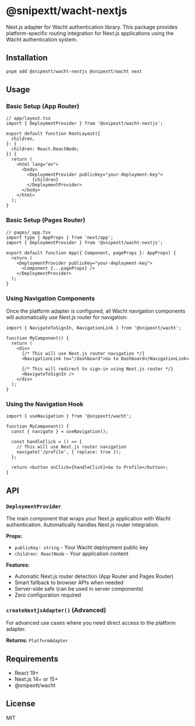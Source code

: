 # @snipextt/wacht-nextjs

Next.js adapter for Wacht authentication library. This package provides platform-specific routing integration for Next.js applications using the Wacht authentication system.

## Installation

```bash
pnpm add @snipextt/wacht-nextjs @snipextt/wacht next
```

## Usage

### Basic Setup (App Router)

```tsx
// app/layout.tsx
import { DeploymentProvider } from '@snipextt/wacht-nextjs';

export default function RootLayout({
  children,
}: {
  children: React.ReactNode;
}) {
  return (
    <html lang="en">
      <body>
        <DeploymentProvider publicKey="your-deployment-key">
          {children}
        </DeploymentProvider>
      </body>
    </html>
  );
}
```

### Basic Setup (Pages Router)

```tsx
// pages/_app.tsx
import type { AppProps } from 'next/app';
import { DeploymentProvider } from '@snipextt/wacht-nextjs';

export default function App({ Component, pageProps }: AppProps) {
  return (
    <DeploymentProvider publicKey="your-deployment-key">
      <Component {...pageProps} />
    </DeploymentProvider>
  );
}
```

### Using Navigation Components

Once the platform adapter is configured, all Wacht navigation components will automatically use Next.js router for navigation:

```tsx
import { NavigateToSignIn, NavigationLink } from '@snipextt/wacht';

function MyComponent() {
  return (
    <div>
      {/* This will use Next.js router navigation */}
      <NavigationLink to="/dashboard">Go to Dashboard</NavigationLink>
      
      {/* This will redirect to sign-in using Next.js router */}
      <NavigateToSignIn />
    </div>
  );
}
```

### Using the Navigation Hook

```tsx
import { useNavigation } from '@snipextt/wacht';

function MyComponent() {
  const { navigate } = useNavigation();

  const handleClick = () => {
    // This will use Next.js router navigation
    navigate('/profile', { replace: true });
  };

  return <button onClick={handleClick}>Go to Profile</button>;
}
```

## API

### `DeploymentProvider`

The main component that wraps your Next.js application with Wacht authentication. Automatically handles Next.js router integration.

**Props:**
- `publicKey: string` - Your Wacht deployment public key
- `children: ReactNode` - Your application content

**Features:**
- Automatic Next.js router detection (App Router and Pages Router)
- Smart fallback to browser APIs when needed
- Server-side safe (can be used in server components)
- Zero configuration required

### `createNextjsAdapter()` (Advanced)

For advanced use cases where you need direct access to the platform adapter.

**Returns:** `PlatformAdapter`



## Requirements

- React 19+
- Next.js 14+ or 15+
- @snipextt/wacht

## License

MIT
